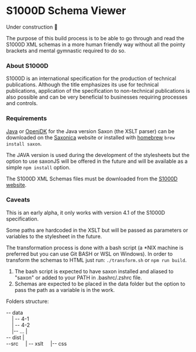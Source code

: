 # S1000D Schema Viewer

Under construction 🤫

The purpose of this build process is to be able to go through and read the S1000D XML schemas in a more human friendly way without all the pointy brackets and mental gymnastic required to do so.

### About S1000D

S1000D is an international specification for the production of technical publications. Although the title emphasizes its use for technical publications, application of the specification to non-technical publications is also possible and can be very beneficial to businesses requiring processes and controls.

### Requirements

[Java](https://www.java.com/en/) or [OpenjDK](https://openjdk.org/) for the Java version
Saxon (the XSLT parser) can be downloaded on the [Saxonica](https://www.saxonica.com/download/download_page.xml) website or installed with [homebrew](https://brew.sh) `brew install saxon`.

The JAVA version is used during the development of the stylesheets but the option to use saxonJS will be offered in the future and will be available as a simple `npm install` option.

The S1000D XML Schemas files must be downloaded from the [S1000D website](https://users.s1000d.org/Default.aspx).

### Caveats

This is an early alpha, it only works with version 4.1 of the S1000D specification.

Some paths are hardcoded in the XSLT but will be passed as parameters or variables to the stylesheet in the future.

The transformation process is done with a bash script (a \*NIX machine is preferred but you can use Git BASH or WSL on Windows). In order to transform the schemas to HTML just run: `./transform.sh` or `npm run build`.

1. The bash script is expected to have saxon installed and aliased to "saxon" or added to your PATH in .bashrc/.zshrc file.
2. Schemas are expected to be placed in the data folder but the option to pass the path as a variable is in the work.

Folders structure:

-- data  
&nbsp;&nbsp;&nbsp;&nbsp;| -- 4-1  
&nbsp;&nbsp;&nbsp;&nbsp;| -- 4-2  
&nbsp;&nbsp;&nbsp;&nbsp;|-- ...
|  
-- dist
|  
--src
&nbsp;&nbsp;&nbsp;&nbsp;| -- xslt
&nbsp;&nbsp;&nbsp;&nbsp;|-- css
